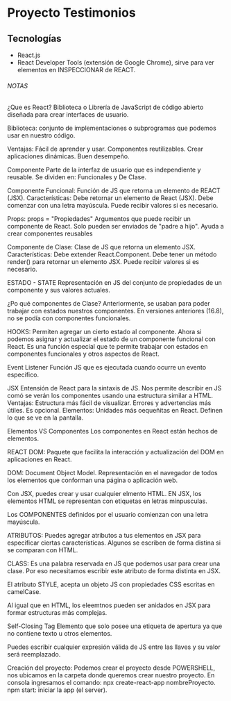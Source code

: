 # Proyecto Testimonios

## Tecnologías
- React.js
- React Developer Tools (extensión de Google Chrome), sirve para ver elementos en INSPECCIONAR de REACT.

###### NOTAS
¿Que es React?
Biblioteca o Librería de JavaScript de código abierto diseñada para crear interfaces de usuario.

Biblioteca: conjunto de implementaciones o subprogramas que podemos usar en nuestro código.

Ventajas:
Fácil de aprender y usar.
Componentes reutilizables.
Crear aplicaciones dinámicas.
Buen desempeño.

Componente
Parte de la interfaz de usuario que es independiente y reusable.
Se dividen en: Funcionales y De Clase.

Componente Funcional:
Función de JS que retorna un elemento de REACT (JSX).
Características:
Debe retornar un elemento de React (JSX).
Debe comenzar con una letra mayúscula.
Puede recibir valores si es necesario.

Props:
props = "Propiedades"
Argumentos que puede recibir un componente de React.
Solo pueden ser enviados de "padre a hijo".
Ayuda a crear componentes reusables

Componente de Clase:
Clase de JS que retorna un elemento JSX.
Características:
Debe extender React.Component.
Debe tener un método render() para retornar un elemento JSX.
Puede recibir valores si es necesario.

ESTADO - STATE
Representación en JS del conjunto de propiedades de un componente y sus valores actuales.

¿Po qué componentes de Clase?
Anteriormente, se usaban para poder trabajar con estados nuestros componentes.
En versiones anteriores (16.8), no se podía con componentes funcionales.

HOOKS:
Permiten agregar un cierto estado al componente.
Ahora si podemos asignar y actualizar el estado de un componente funcional con React.
Es una función especial que te permite trabajar con estados en componentes funcionales y otros aspectos de React.

Event Listener
Función JS que es ejecutada cuando ocurre un evento específico.

JSX
Entensión de React para la sintaxis de JS.
Nos permite describir en JS comó se verán los componentes usando una estructura similar a HTML.
Ventajas:
Estructura más fácil de visualizar.
Errores y advertencias más útiles.
Es opcional.
Elementos:
Unidades más oequeñitas en React.
Definen lo que se ve en la pantalla.

Elementos VS Componentes
Los componentes en React están hechos de elementos.

REACT DOM:
Paquete que facilita la interacción y actualización del DOM en aplicaciones en React.

DOM:
Document Object Model.
Representación en el navegador de todos los elementos que conforman una página o aplicación web.

Con JSX, puedes crear y usar cualquier elmento HTML.
EN JSX, los elementos HTML se representan con etiquetas en letras minpusculas.

Los COMPONENTES definidos por el usuario comienzan con una letra mayúscula.

ATRIBUTOS:
Puedes agregar atributos a tus elementos en JSX para especificar ciertas características.
Algunos se escriben de forma distina si se comparan con HTML.

CLASS:
Es una palabra reservada en JS que podemos usar para crear una clase.
Por eso necesitamos escribir este atributo de forma distinta en JSX.

El atributo STYLE, acepta un objeto JS con propiedades CSS escritas en camelCase.

Al igual que en HTML, los eleemtnos pueden ser anidados en JSX para formar estructuras más complejas.

Self-Closing Tag
Elemento que solo posee una etiqueta de apertura ya que no contiene texto u otros elementos.

Puedes escribir cualquier expresión válida de JS entre las llaves y su valor será reemplazado.

Creación del proyecto:
Podemos crear el proyecto desde POWERSHELL, nos ubicamos en la carpeta donde queremos crear nuestro proyecto.
En consola ingresamos el comando: npx create-react-app nombreProyecto.
npm start: iniciar la app (el server).

<!-- 
## Getting Started with Create React App

This project was bootstrapped with [Create React App](https://github.com/facebook/create-react-app).

## Available Scripts

In the project directory, you can run:

### `npm start`

Runs the app in the development mode.\
Open [http://localhost:3000](http://localhost:3000) to view it in your browser.

The page will reload when you make changes.\
You may also see any lint errors in the console.

### `npm test`

Launches the test runner in the interactive watch mode.\
See the section about [running tests](https://facebook.github.io/create-react-app/docs/running-tests) for more information.

### `npm run build`

Builds the app for production to the `build` folder.\
It correctly bundles React in production mode and optimizes the build for the best performance.

The build is minified and the filenames include the hashes.\
Your app is ready to be deployed!

See the section about [deployment](https://facebook.github.io/create-react-app/docs/deployment) for more information.

### `npm run eject`

**Note: this is a one-way operation. Once you `eject`, you can't go back!**

If you aren't satisfied with the build tool and configuration choices, you can `eject` at any time. This command will remove the single build dependency from your project.

Instead, it will copy all the configuration files and the transitive dependencies (webpack, Babel, ESLint, etc) right into your project so you have full control over them. All of the commands except `eject` will still work, but they will point to the copied scripts so you can tweak them. At this point you're on your own.

You don't have to ever use `eject`. The curated feature set is suitable for small and middle deployments, and you shouldn't feel obligated to use this feature. However we understand that this tool wouldn't be useful if you couldn't customize it when you are ready for it.

## Learn More

You can learn more in the [Create React App documentation](https://facebook.github.io/create-react-app/docs/getting-started).

To learn React, check out the [React documentation](https://reactjs.org/).

### Code Splitting

This section has moved here: [https://facebook.github.io/create-react-app/docs/code-splitting](https://facebook.github.io/create-react-app/docs/code-splitting)

### Analyzing the Bundle Size

This section has moved here: [https://facebook.github.io/create-react-app/docs/analyzing-the-bundle-size](https://facebook.github.io/create-react-app/docs/analyzing-the-bundle-size)

### Making a Progressive Web App

This section has moved here: [https://facebook.github.io/create-react-app/docs/making-a-progressive-web-app](https://facebook.github.io/create-react-app/docs/making-a-progressive-web-app)

### Advanced Configuration

This section has moved here: [https://facebook.github.io/create-react-app/docs/advanced-configuration](https://facebook.github.io/create-react-app/docs/advanced-configuration)

### Deployment

This section has moved here: [https://facebook.github.io/create-react-app/docs/deployment](https://facebook.github.io/create-react-app/docs/deployment)

### `npm run build` fails to minify

This section has moved here: [https://facebook.github.io/create-react-app/docs/troubleshooting#npm-run-build-fails-to-minify](https://facebook.github.io/create-react-app/docs/troubleshooting#npm-run-build-fails-to-minify) -->
